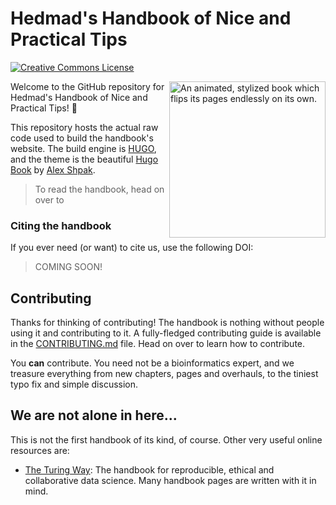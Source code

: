 # Hedmad's Handbook of Nice and Practical Tips
<a rel="license" href="http://creativecommons.org/licenses/by/4.0/"><img alt="Creative Commons License" style="border-width:0" src="https://i.creativecommons.org/l/by/4.0/88x31.png" /></a>

<img align="right" src="https://media1.giphy.com/media/xT77Y1T0zY1gR5qe5O/giphy.gif?cid=ecf05e47lfank70znj33ryx22ecv8dsshwjgazs3io99dw83&ep=v1_gifs_search&rid=giphy.gif&ct=g" alt="An animated, stylized book which flips its pages endlessly on its own." width=250>

Welcome to the GitHub repository for Hedmad's Handbook of Nice and Practical Tips! 📖

This repository hosts the actual raw code used to build the handbook's website. The build engine is [HUGO](https://gohugo.io/), and the theme is the beautiful [Hugo Book](https://github.com/alex-shpak/hugo-book/) by [Alex Shpak](https://github.com/alex-shpak).

> To read the handbook, head on over to []()

### Citing the handbook
If you ever need (or want) to cite us, use the following DOI:

> COMING SOON!

## Contributing
Thanks for thinking of contributing! The handbook is nothing without people using it and contributing to it. A fully-fledged contributing guide is available in the [CONTRIBUTING.md](/CONTRIBUTING.md) file. Head on over to learn how to contribute.

You **can** contribute. You need not be a bioinformatics expert, and we treasure everything from new chapters, pages and overhauls, to the tiniest typo fix and simple discussion.

## We are not alone in here...

This is not the first handbook of its kind, of course. Other very useful online resources are:
- [The Turing Way](https://the-turing-way.netlify.app/index.html): The handbook for reproducible, ethical and collaborative data science. Many handbook pages are written with it in mind.

